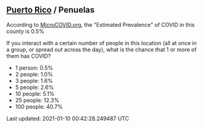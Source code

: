 
## [Puerto Rico](/united-states/puerto-rico) / Penuelas

According to [MicroCOVID.org](http://microcovid.org),
the "Estimated Prevalence" of COVID in this county is 0.5%

If you interact with a certain number of people in this location
(all at once in a group, or spread out across the day), what is the chance that
1 or more of them has COVID?

- 1 person: 0.5%
- 2 people: 1.0%
- 3 people: 1.6%
- 5 people: 2.6%
- 10 people: 5.1%
- 25 people: 12.3%
- 100 people: 40.7%

Last updated: 2021-01-10 00:42:28.249487 UTC

